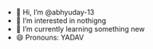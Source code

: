 - 👋 Hi, I’m @abhyuday-13
- 👀 I’m interested in nothigng
- 🌱 I’m currently learning something new
- 😄 Pronouns:  YADAV

<!---
abhyuday-13/abhyuday-13 is a ✨ special ✨ repository because its `README.md` (this file) appears on your GitHub profile.
You can click the Preview link to take a look at your changes.
--->
